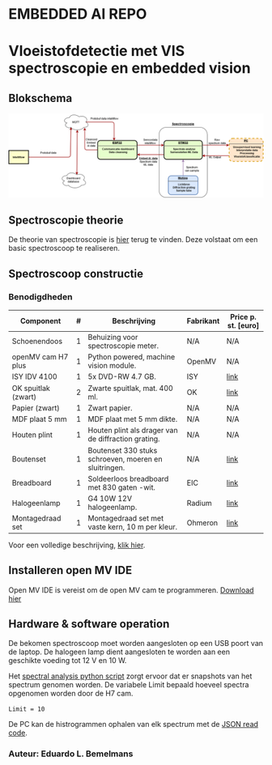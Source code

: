 # EMBEDDED AI REPO

# Vloeistofdetectie met VIS spectroscopie en embedded vision

## Blokschema

<p align="center"><img src="./Flowchart/flowchart-embeddedAI.png"></p>

## Spectroscopie theorie

De theorie van spectroscopie is [hier](./Spectroscopy/Theory/Spectroscopy.pdf) terug te vinden. Deze volstaat om een basic spectroscoop te realiseren.

## Spectroscoop constructie

### Benodigdheden
| Component           | # | Beschrijving                                          | Fabrikant | Price p. st. [euro] |   
|---------------------|---|-------------------------------------------------------|-----------|-----------------|
| Schoenendoos        | 1 | Behuizing voor spectroscopie meter.                   | N/A       | N/A             |  
| openMV cam H7 plus  | 1 | Python powered, machine vision module.                | OpenMV    | N/A             |  
| ISY IDV 4100        | 1 | 5x DVD-RW 4.7 GB.                                     | ISY       | [link](https://www.mediamarkt.nl/nl/product/_isy-idv-3000-1282503.html)          |  
| OK spuitlak (zwart) | 2 | Zwarte spuitlak, mat. 400 ml.                         | OK        | [link](https://www.gamma.be/nl/assortiment/ok-spuitlak-hoogglans-wit-400-ml/p/B537279)           | 
| Papier (zwart)      | 1 | Zwart papier.                                         | N/A       | N/A             |  
| MDF plaat 5 mm      | 1 | MDF plaat met 5 mm dikte.                             | N/A       | N/A             |  
| Houten plint        | 1 | Houten plint als drager van de diffraction grating.   | N/A       | N/A             |  
| Boutenset           | 1 | Boutenset 330 stuks schroeven, moeren en sluitringen. | N/A       | [link](https://www.gotron.be/boutenset-330-stuks-philips-schroeven-moeren-sluitringen.html)            |  
| Breadboard          | 1 | Soldeerloos breadboard met 830 gaten -wit.            | EIC       | [link](https://www.gotron.be/meten-solderen/solderen/printplaten/breadboard/soldeerloos-breadboard-met-830-ronde-gaten-wit.html)          | 
| Halogeenlamp        | 1 | G4 10W 12V halogeenlamp.                              | Radium    | [link](https://www.gotron.be/g4-socket-10w-12v-halo-lamp-d-10mm-l-33mm.html)            |  
| Montagedraad set    | 1 | Montagedraad set met vaste kern, 10 m per kleur.      | Ohmeron   | [link](https://www.gotron.be/stijve-montagedraad-set-90m.html)       |  

Voor een volledige beschrijving, [klik hier](./Spectroscopy/Implementation/log.md).

## Installeren open MV IDE

Open MV IDE is vereist om de open MV cam te programmeren. [Download hier](https://openmv.io/pages/download)

## Hardware & software operation

De bekomen spectroscoop moet worden aangesloten op een USB poort van de laptop. De halogeen lamp dient aangesloten te worden aan een 
geschikte voeding tot 12 V en 10 W. 

Het [spectral analysis python script](https://github.com/PXL-Embedded-AI/repo/blob/master/Spectroscopy/OpenMV/SpectralAnalysis.py) zorgt ervoor dat er snapshots van het spectrum genomen worden. De variabele Limit bepaald hoeveel spectra opgenomen worden door de H7 cam.

```
Limit = 10
```
De PC kan de histrogrammen ophalen van elk spectrum met de [JSON read code](https://github.com/PXL-Embedded-AI/repo/blob/master/Spectroscopy/OpenMV/jsonread.py).

### Auteur: Eduardo L. Bemelmans




